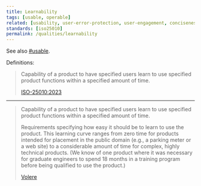 ```yaml
---
title: Learnability
tags: [usable, operable]
related: [usability, user-error-protection, user-engagement, conciseness, understandability]
standards: [iso25010]
permalink: /qualities/learnability
---
```



See also [#usable](/tag-usable).


Definitions:

>Capability of a product to have specified users learn to use specified product functions within a specified amount of time.
>
>[ISO-25010:2023](/references/#iso-25010-2023)

<hr>

>Capability of a product to have specified users learn to use specified product functions within a specified amount of time.
>
>Requirements specifying how easy it should be to learn to use the product. 
>This learning curve ranges from zero time for products intended for placement in the public domain (e.g., a parking meter or a web site) to a considerable amount of time for complex, highly technical products. 
>(We know of one product where it was necessary for graduate engineers to spend 18 months in a training program before being qualified to use the product.) 
>
>[Volere](https://www.volere.org/)

